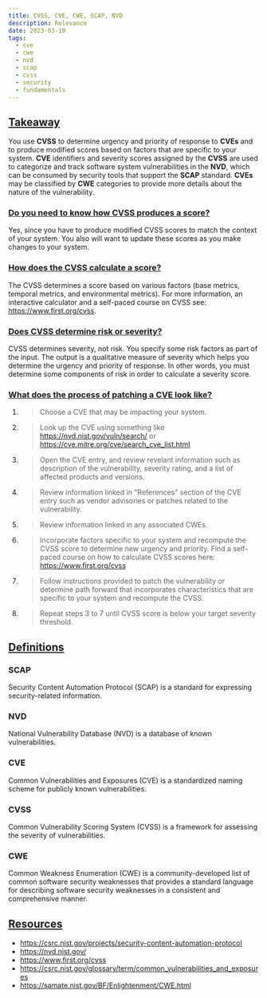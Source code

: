 ```yaml
---
title: CVSS, CVE, CWE, SCAP, NVD
description: Relevance 
date: 2023-03-19
tags:
  - cve
  - cwe
  - nvd
  - scap
  - cvss
  - security
  - fundamentals
---
```


## <u>Takeaway</u>
You use **CVSS** to determine urgency and priority of response to **CVEs** and to produce modified scores based on factors that are specific to your system. **CVE** identifiers and severity scores assigned by the **CVSS** are used to categorize and track software system vulnerabilities in the **NVD**, which can be consumed by security tools that support the **SCAP** standard. **CVEs** may be classified by **CWE** categories to provide more details about the nature of the vulnerability.

### <u>Do you need to know how CVSS produces a score?</u>
Yes, since you have to produce modified CVSS scores to match the context of your system. You also will want to update these scores as you make changes to your system.

### <u>How does the CVSS calculate a score?</u>
The CVSS determines a score based on various factors (base metrics, temporal metrics, and environmental metrics).
For more information, an interactive calculator and a self-paced course on CVSS see: <a target="_blank" rel="noopener noreferrer" href="https://www.first.org/cvss">https://www.first.org/cvss</a>.

### <u>Does CVSS determine risk or severity?</u>
CVSS determines severity, not risk. You specify some risk factors as part of the input. The output is a qualitative measure of severity which helps you determine the urgency and priority of response. In other words, you must determine some components of risk in order to calculate a severity score.

### <u>What does the process of patching a CVE look like?</u>

  1. > Choose a CVE that may be impacting your system.

  2. > Look up the CVE using something like <a target="_blank" rel="noopener noreferrer" href="https://nvd.nist.gov/vuln/search/">https://nvd.nist.gov/vuln/search/</a> or <a target="_blank" rel="noopener noreferrer" href="https://cve.mitre.org/cve/search_cve_list.html">https://cve.mitre.org/cve/search_cve_list.html</a>

  3. > Open the CVE entry, and review revelant information such as description of the vulnerability, severity rating, and a list of affected products and versions.

  4. > Review information linked in "References" section of the CVE entry such as vendor advisories or patches related to the vulnerability.

  5. > Review information linked in any associated CWEs.

  6. > Incorporate factors specific to your system and recompute the CVSS score to determine new urgency and priority. Find a self-paced course on how to calculate CVSS scores here: <a target="_blank" rel="noopener noreferrer" href="https://www.first.org/cvss">https://www.first.org/cvss</a>
   
  7. > Follow instructions provided to patch the vulnerability or determine path forward that incorporates characteristics that are specific to your system and recompute the CVSS.

  8. > Repeat steps 3 to 7 until CVSS score is below your target severity threshold.

## <u>Definitions</u>

### SCAP
Security Content Automation Protocol (SCAP) is a standard for expressing security-related information.

### NVD
National Vulnerability Database (NVD) is a database of known vulnerabilities.

### CVE
Common Vulnerabilities and Exposures (CVE) is a standardized naming scheme for publicly known vulnerabilities.

### CVSS
Common Vulnerability Scoring System (CVSS) is a framework for assessing the severity of vulnerabilities. 

### CWE
Common Weakness Enumeration (CWE) is a community-developed list of common software security weaknesses that provides a standard language for describing software security weaknesses in a consistent and comprehensive manner.

## <u>Resources</u>
- <a target="_blank" ref="noopener noreferrer" href="https://csrc.nist.gov/projects/security-content-automation-protocol">https://csrc.nist.gov/projects/security-content-automation-protocol</a>
- <a target="_blank" rel="noopener noreferrer" href="https://nvd.nist.gov/">https://nvd.nist.gov/</a>
- <a target="_blank" rel="noopener noreferrer" href="https://www.first.org/cvss">https://www.first.org/cvss</a>
- <a target="_blank" ref="noopener noreferrer" href="https://csrc.nist.gov/glossary/term/common_vulnerabilities_and_exposures">https://csrc.nist.gov/glossary/term/common_vulnerabilities_and_exposures</a>
- <a target="_blank" ref="noopener noreferrer" href="https://samate.nist.gov/BF/Enlightenment/CWE.html">https://samate.nist.gov/BF/Enlightenment/CWE.html</a>
